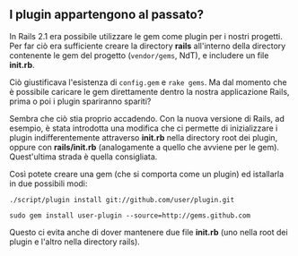 ## I plugin appartengono al passato?

In Rails 2.1 era possibile utilizzare le gem come plugin per i nostri progetti. Per far ciò era sufficiente creare la directory **rails** all'interno della directory contenente le gem del progetto (`vendor/gems`, NdT), e includere un file **init.rb**.

Ciò giustificava l'esistenza di `config.gem` e `rake gems`. Ma dal momento che è possibile caricare le gem direttamente dentro la nostra applicazione Rails, prima o poi i plugin spariranno spariti?

Sembra che ciò stia proprio accadendo. Con la nuova versione di Rails, ad esempio, è stata introdotta una modifica che ci permette di inizializzare i plugin indifferentemente attraverso **init.rb** nella directory root dei plugin, oppure con **rails/init.rb** (analogamente a quello che avviene per le gem). Quest'ultima strada è quella consigliata.

Così potete creare una gem (che si comporta come un plugin) ed istallarla in due possibili modi:

`./script/plugin install git://github.com/user/plugin.git`

`sudo gem install user-plugin --source=http://gems.github.com`

Questo ci evita anche di dover mantenere due file **init.rb** (uno nella root dei plugin e l'altro nella directory rails).
